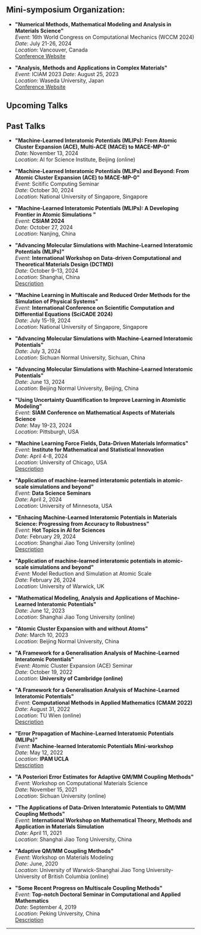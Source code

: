 
## Mini-symposium Organization:
- **"Numerical Methods, Mathematical Modeling and Analysis in Materials Science"**  
  *Event*: 16th World Congress on Computational Mechanics (WCCM 2024)
  *Date*: July 21-26, 2024  
  *Location*: Vancouver, Canada  
  [Conference Website](https://www.wccm2024.org/)


- **"Analysis, Methods and Applications in Complex Materials"**  
  *Event*: ICIAM 2023
  *Date*: August 25, 2023  
  *Location*: Waseda University, Japan  
  [Conference Website](https://iciam2023.org/)

## Upcoming Talks


## Past Talks

- **"Machine-Learned Interatomic Potentials (MLIPs): From Atomic Cluster Expansion (ACE), Multi-ACE (MACE) to MACE-MP-0"**  
  *Date*: November 13, 2024  
  *Location*: AI for Science Institute, Beijing (online) 

- **"Machine-Learned Interatomic Potentials (MLIPs) and Beyond: From Atomic Cluster Expansion (ACE) to MACE-MP-0"**  
  *Event*: Scitific Computing Seminar  
  *Date*: October 30, 2024  
  *Location*: National University of Singapore, Singapore

- **"Machine-Learned Interatomic Potentials (MLIPs): A Developing Frontier in Atomic Simulations "**  
  *Event*: **CSIAM 2024**  
  *Date*: October 27, 2024  
  *Location*: Nanjing, China  

- **"Advancing Molecular Simulations with Machine-Learned Interatomic Potentials (MLIPs)"**  
  *Event*: **International Workshop on Data-driven Computational and Theoretical Materials Design (DCTMD)**  
  *Date*: October 9-13, 2024  
  *Location*: Shanghai, China  
  [Description](https://dctmd2024.scievent.com/yangshuai-wang.html)

- **"Machine Learning in Multiscale and Reduced Order Methods for the Simulation of Physical Systems"**  
  *Event*: **International Conference on Scientific Computation and Differential Equations (SciCADE 2024)**  
  *Date*: July 15-19, 2024  
  *Location*: National University of Singapore, Singapore

- **"Advancing Molecular Simulations with Machine-Learned Interatomic Potentials"**  
  *Date*: July 3, 2024  
  *Location*: Sichuan Normal University, Sichuan, China

- **"Advancing Molecular Simulations with Machine-Learned Interatomic Potentials"**  
  *Date*: June 13, 2024  
  *Location*: Beijing Normal University, Beijing, China  

- **"Using Uncertainty Quantification to Improve Learning in Atomistic Modeling"**  
  *Event*: **SIAM Conference on Mathematical Aspects of Materials Science**  
  *Date*: May 19-23, 2024   
  *Location*: Pittsburgh, USA

- **"Machine Learning Force Fields, Data-Driven Materials Informatics"**   
  *Event*: **Institute for Mathematical and Statistical Innovation**   
  *Date*: April 4-8, 2024  
  *Location*: University of Chicago, USA  
  [Description](https://www.imsi.institute/activities/data-driven-materials-informatics/machine-learning-force-fields/)

- **"Application of machine-learned interatomic potentials in atomic-scale simulations and beyond"**   
  *Event*: **Data Science Seminars**  
  *Date*: April 2, 2024  
  *Location*: University of Minnesota, USA

- **"Enhacing Machine-Learned Interatomic Potentials in Materials Science: Progressing from Accuracy to Robustness"**  
  *Event*: **Hot Topics in AI for Sciences**   
  *Date*: February 29, 2024  
  *Location*: Shanghai Jiao Tong University (online)  
  [Description](https://ins.sjtu.edu.cn/seminars/2482)

- **"Application of machine-learned interatomic potentials in atomic-scale simulations and beyond"**  
  *Event*: Model Reduction and Simulation at Atomic Scale   
  *Date*: February 26, 2024  
  *Location*: University of Warwick, UK

- **"Mathematical Modeling, Analysis and Applications of Machine-Learned Interatomic Potentials"**  
  *Date*: June 12, 2023  
  *Location*: Shanghai Jiao Tong University (online)

- **"Atomic Cluster Expansion with and without Atoms"**  
  *Date*: March 10, 2023  
  *Location*: Beijing Normal University, China

- **"A Framework for a Generalisation Analysis of Machine-Learned Interatomic Potentials"**  
  *Event*: Atomic Cluster Expansion (ACE) Seminar  
  *Date*: October 19, 2022  
  *Location*: **University of Cambridge (online)** 

- **"A Framework for a Generalisation Analysis of Machine-Learned Interatomic Potentials"**   
  *Event*: **Computational Methods in Applied Mathematics (CMAM 2022)**  
  *Date*: August 31, 2022  
  *Location*: TU Wien (online)   
  [Description](https://www.tuwien.at/en/mg/asc/event/cmam2022/program/abstracts)

- **"Error Propagation of Machine-Learned Interatomic Potentials (MLIPs)"**  
  *Event*: **Machine-learned Interatomic Potentials Mini-workshop**  
  *Date*: May 12, 2022  
  *Location*: **IPAM UCLA**  
  [Description](https://www.ipam.ucla.edu/programs/long-programs/advancing-quantum-mechanics-with-mathematics-and-statistics/?tab=seminar-series)

- **"A Posteriori Error Estimates for Adaptive QM/MM Coupling Methods"**  
  *Event*: Workshop on Computational Materials Science  
  *Date*: November 15, 2021   
  *Location*: Sichuan University (online)

- **"The Applications of Data-Driven Interatomic Potentials to QM/MM Coupling Methods"**  
  *Event*: **International Workshop on Mathematical Theory, Methods and Application in Materials Simulation**  
  *Date*: April 11, 2021   
  *Location*: Shanghai Jiao Tong University, China

- **"Adaptive QM/MM Coupling Methods"**  
  *Event*: Workshop on Materials Modeling   
  *Date*: June, 2020   
  *Location*: University of Warwick-Shanghai Jiao Tong University-University of British Columbia (online)

- **"Some Recent Progress on Multiscale Coupling Methods"**  
  *Event*: **Top-notch Doctoral Seminar in Computational and Applied Mathematics**  
  *Date*: September 4, 2019   
  *Location*: Peking University, China  
  [Description](https://www.math.pku.edu.cn/kxyj/xzky/100536.htm)








---

<!-- ## Additional Resources
- [Full List of Talks](https://example.com/all-talks)  
- [Contact for Speaking Engagements](https://example.com/contact) -->
